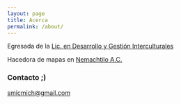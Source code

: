 ```yaml
---
layout: page
title: Acerca
permalink: /about/
---
```


Egresada de la [Lic. en Desarrollo y Gestión Interculturales](http://dgi.filos.unam.mx)

Hacedora de mapas en [Nemachtilo A.C.](http://nemachtilo.mx)



### Contacto ;)

[smicmich@gmail.com](mailto:smicmich@gmail.com)
